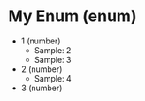 # My Enum (enum)

- 1 (number)
    - Sample: 2
    - Sample: 3
- 2 (number)
    - Sample: 4
- 3 (number)
